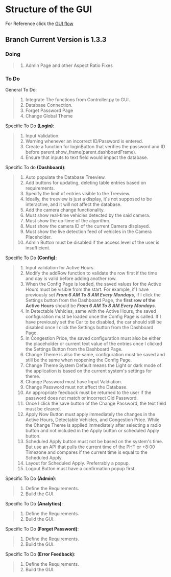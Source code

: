 # Structure of the GUI
For Reference click the [GUI flow](https://drive.google.com/file/d/1-EQPn6qUzVsC2B4StnYKVexv7ps9LH9F/view?usp=sharing)

## Branch Current Version is 1.3.3

### Doing
> 1. Admin Page and other Aspect Ratio Fixes

### To Do

General To Do:
> 1. Integrate The functions from Controller.py to GUI.
> 2. Database Connection.
> 3. Forget Password Page
> 4. Change Global Theme

Specific To Do **(Login)**:
> 1. Input Validation.
> 2. Warning whenever an incorrect ID/Password is entered.
> 3. Create a function for loginButton that verifies the password and ID before parent.show_frame(parent.dashboardFrame).
> 4. Ensure that inputs to text field would impact the database.

Specific To do **(Dashboard)**:
> 1. Auto populate the Database Treeview.
> 2. Add buttons for updating, deleting table entries based on requirements.
> 3. Specify the limit of entries visible to the Treeview.
> 4. Ideally, the treeview is just a display, it's not supposed to be interactive, and it will not affect the database.
> 5. Add the camera change functionality.
> 6. Must show real-time vehicles detected by the said camera.
> 7. Must show the up-time of the algorithm.
> 8. Must show the camera ID of the current Camera displayed.
> 9. Must show the live detection feed of vehicles in the Camera Placeholder.
> 10. Admin Button must be disabled if the access level of the user is insufficient.

Specific To Do **(Config)**:
> 1. Input validation for Active Hours.
> 2. Modify the addRow function to validate the row first if the time and day is valid before adding another row.
> 3. When the Config Page is loaded, the saved values for the Active Hours must be visible from the start. For example, if I have previously set ***From 6 AM To 8 AM Every Mondays***, if I click the Settings button from the Dashboard Page, the **first row of the Active Hours** should be ***From 6 AM To 8 AM Every Mondays***.
> 4. In Detectable Vehicles, same with the Active Hours, the saved configuration must be loaded once the Config Page is called. If I have previously set the Car to be disabled, the car should still be disabled once I click the Settings button from the Dashboard Page.
> 5. In Congestion Price, the saved configuration must also be either the placeholder or current text value of the entries once I clicked the Settings Button from the Dashboard Page.
> 6. Change Theme is also the same, configuration must be saved and still be the same when reopening the Config Page.
> 7. Change Theme System Default means the Light or dark mode of the application is based on the current system's settings for theme.
> 8. Change Password must have Input Valdiation.
> 9. Change Password must not affect the Database.
> 10. An appropriate feedback must be returned to the user if the password does not match or incorrect Old Password.
> 11. Once I click the save button of the Change Password, the text field must be cleared.
> 12. Apply Now Button must apply immediately the changes in the Active Hours, Detectable Vehicles, and Congestion Price. While the Change Theme is applied immediately after selecting a radio button and not included in the Apply button or scheduled Apply button.
> 13. Scheduled Apply button must not be based on the system's time. But use an API that pulls the current time of the PHT or +8:00 Timezone and compares if the current time is equal to the Scheduled Apply.
> 14. Layout for Scheduled Apply. Preferrably a popup.
> 15. Logout Button must have a confirmation popup first.

Specific To Do **(Admin)**:
> 1. Define the Requirements.
> 2. Build the GUI.

Specific To Do **(Analytics)**:
> 1. Define the Requirements.
> 2. Build the GUI.

Specific To Do **(Forget Password)**:
> 1. Define the Requirements.
> 2. Build the GUI.

Specific To Do **(Error Feedback)**:
> 1. Define the Requirements.
> 2. Build the GUI.